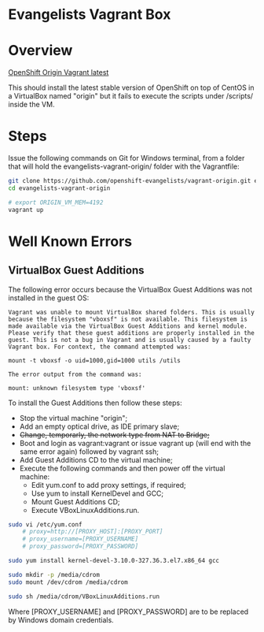 ﻿Evangelists Vagrant Box
=======================

# Overview

[OpenShift Origin Vagrant latest](https://github.com/openshift-evangelists/vagrant-origin)

This should install the latest stable version of OpenShift on top of CentOS in a VirtualBox named "origin" but it fails to execute the scripts under /scripts/ inside the VM.

# Steps

Issue the following commands on Git for Windows terminal, from a folder that will hold the evangelists-vagrant-origin/ folder with the Vagrantfile:

```bash
git clone https://github.com/openshift-evangelists/vagrant-origin.git evangelists-vagrant-origin
cd evangelists-vagrant-origin

# export ORIGIN_VM_MEM=4192
vagrant up
```

# Well Known Errors

## VirtualBox Guest Additions

The following error occurs because the VirtualBox Guest Additions was not installed in the guest OS:

```
Vagrant was unable to mount VirtualBox shared folders. This is usually
because the filesystem "vboxsf" is not available. This filesystem is
made available via the VirtualBox Guest Additions and kernel module.
Please verify that these guest additions are properly installed in the
guest. This is not a bug in Vagrant and is usually caused by a faulty
Vagrant box. For context, the command attempted was:

mount -t vboxsf -o uid=1000,gid=1000 utils /utils

The error output from the command was:

mount: unknown filesystem type 'vboxsf'
```

To install the Guest Additions then follow these steps:
- Stop the virtual machine "origin";
- Add an empty optical drive, as IDE primary slave;
- ~~Change, temporarly, the network type from NAT to Bridge;~~
- Boot and login as vagrant:vagrant or issue vagrant up (will end with the same error again) followed by vagrant ssh;
- Add Guest Additions CD to the virtual machine;
- Execute the following commands and then power off the virtual machine:
    - Edit yum.conf to add proxy settings, if required;
    - Use yum to install KernelDevel and GCC;
    - Mount Guest Additions CD;
    - Execute VBoxLinuxAdditions.run.

```bash
sudo vi /etc/yum.conf
    # proxy=http://[PROXY_HOST]:[PROXY_PORT]
    # proxy_username=[PROXY_USERNAME]
    # proxy_password=[PROXY_PASSWORD]

sudo yum install kernel-devel-3.10.0-327.36.3.el7.x86_64 gcc

sudo mkdir -p /media/cdrom
sudo mount /dev/cdrom /media/cdrom

sudo sh /media/cdrom/VBoxLinuxAdditions.run
```

Where [PROXY_USERNAME] and [PROXY_PASSWORD] are to be replaced by Windows domain credentials.
